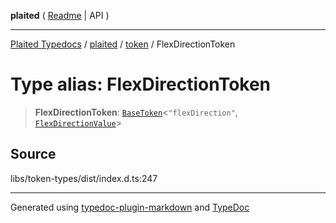 **plaited** ( [Readme](../../README.md) \| API )

***

[Plaited Typedocs](../../../modules.md) / [plaited](../../modules.md) / [token](../README.md) / FlexDirectionToken

# Type alias: FlexDirectionToken

> **FlexDirectionToken**: [`BaseToken`](BaseToken.md)\<`"flexDirection"`, [`FlexDirectionValue`](FlexDirectionValue.md)\>

## Source

libs/token-types/dist/index.d.ts:247

***

Generated using [typedoc-plugin-markdown](https://www.npmjs.com/package/typedoc-plugin-markdown) and [TypeDoc](https://typedoc.org/)
